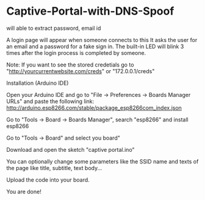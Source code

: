 # Captive-Portal-with-DNS-Spoof
will able to extract password, email id


A login page will appear when someone connects to this 
It asks the user for an email and a password for a fake sign in.
The built-in LED will blink 3 times after the login process is completed by someone.

Note: If you want to see the stored credetials go to "http://yourcurrentwebsite.com/creds" or "172.0.0.1/creds"

Installation (Arduino IDE)

Open your Arduino IDE and go to "File -> Preferences -> Boards Manager URLs" and paste the following link: http://arduino.esp8266.com/stable/package_esp8266com_index.json

Go to "Tools -> Board -> Boards Manager", search "esp8266" and install esp8266

Go to "Tools -> Board" and select you board"

Download and open the sketch "captive portal.ino"

You can optionally change some parameters like the SSID name and texts of the page like title, subtitle, text body...

Upload the code into your board.

You are done!
